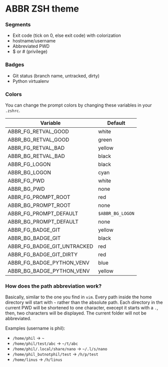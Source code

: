 # ABBR ZSH theme

### Segments
* Exit code (tick on 0, else exit code) with colorization
* hostname/username
* Abbreviated PWD
* $ or # (privilege)

### Badges
* Git status (branch name, untracked, dirty)
* Python virtualenv


### Colors
You can change the prompt colors by changing these variables in your `.zshrc`.

|Variable                    |Default          |
|----------------------------|-----------------|
|ABBR_FG_RETVAL_GOOD         |white            |
|ABBR_BG_RETVAL_GOOD         |green            |
|ABBR_FG_RETVAL_BAD          |yellow           |
|ABBR_BG_RETVAL_BAD          |black            |
|ABBR_FG_LOGON               |black            |
|ABBR_BG_LOGON               |cyan             |
|ABBR_FG_PWD                 |white            |
|ABBR_BG_PWD                 |none             |
|ABBR_FG_PROMPT_ROOT         |red              |
|ABBR_BG_PROMPT_ROOT         |none             |
|ABBR_FG_PROMPT_DEFAULT      |`$ABBR_BG_LOGON` |
|ABBR_BG_PROMPT_DEFAULT      |none             |
|ABBR_FG_BADGE_GIT           |yellow           |
|ABBR_BG_BADGE_GIT           |black            |
|ABBR_FG_BADGE_GIT_UNTRACKED |red              |
|ABBR_FG_BADGE_GIT_DIRTY     |red              |
|ABBR_FG_BADGE_PYTHON_VENV   |blue             |
|ABBR_BG_BADGE_PYTHON_VENV   |yellow           |


### How does the path abbreviation work?
Basically, similar to the one you find in `vim`.
Every path inside the home directory will start with `~` rather than the absolute path.
Each directory in the current PWD will be shortened to one character,
execept it starts with a `.`, then, two characters will be displayed.
The current folder will not be abbreviated.

Examples (username is phil):
* `/home/phil` -> `~`
* `/home/phil/test/abc` -> `~/t/abc`
* `/home/phil/.local/share/nano` -> `~/.l/s/nano`
* `/home/phil_butnotphil/test` -> `/h/p/test`
* `/home/linus` -> `/h/linus`

